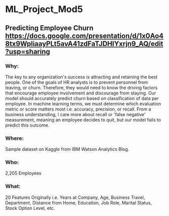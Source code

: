 # ML_Project_Mod5
## Predicting Employee Churn https://docs.google.com/presentation/d/1x0Ao48tx9WpliaayPLt5avA41zdFaTJDHIYxrjn9_AQ/edit?usp=sharing

### Why: 
The key to any organization's success is attracting and retaining the best people. One of the goals of HR analysts is to prevent personnel from leaving, or churn. 
Therefore, they would need to know the driving factors that encourage employee involvement and discourage from staying. Our model should accurately predict churn based on classification of data per employee.
In machine learning terms, we must determine which evaluation metric or score matters most i.e. accuracy, precision, or recall. 
From a business understanding, I care more about recall or 'false negative' measurement, meaning an employee decides to quit, but our model fails to predict this outcome. 

### Where: 
Sample dataset on Kaggle from IBM Watson Analytics Blog.

### Who: 
2,205 Employees

### What: 
20 Features Originally i.e. Years at Company, Age, Business Travel, Department, Distance from Home, Education, Job Role, Marital Status, Stock Option Level, etc. 
